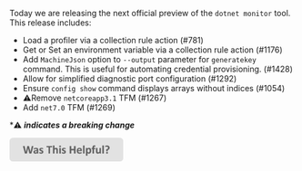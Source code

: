 Today we are releasing the next official preview of the `dotnet monitor` tool. This release includes:

- Load a profiler via a collection rule action (#781)
- Get or Set an environment variable via a collection rule action (#1176)
- Add `MachineJson` option to `--output` parameter for `generatekey` command. This is useful for automating credential provisioning. (#1428)
- Allow for simplified diagnostic port configuration (#1292)
- Ensure `config show` command displays arrays without indices (#1054)
- ⚠️Remove `netcoreapp3.1` TFM (#1267)
- Add `net7.0` TFM (#1269)

\*⚠️ **_indicates a breaking change_**

[<img src=/images/WasThisHelpful.png width="200"/>](https://www.research.net/r/DGDQWXH?src=releaseNotes)
